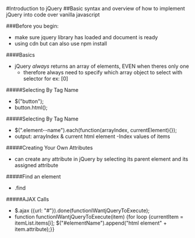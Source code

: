 #Introduction to jQuery
##Basic syntax and overview of how to implement jQuery into code over vanilla javascript

###Before you begin: 

- make sure jquery library has loaded and document is ready
- using cdn but can also use npm install

####Basics

- jQuery *always* returns an array of elements, EVEN when theres only one
	- therefore always need to specify which array object to select with selector for ex: [0]

#####Selecting By Tag Name
- $("button");
- button.html();

#####Selecting By Tag Name
- $(".element--name").each(function(arrayIndex, currentElement){});
- output: arrayIndex & current html element
	-Index values of items

#####Creating Your Own Attributes
- can create any attribute in jQuery by selecting its parent element and its assigned attribute

#####Find an element
- .find

#####AJAX Calls
- $.ajax ({url: "#"}).done(functionIWantjQueryToExecute);
- function functionIWantjQueryToExecute(item) {for loop {currentItem = itemList.items[i]; $("#elementName").append("html element" + item.attribute);}}